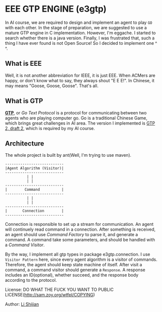 EEE GTP ENGINE (e3gtp)
=======================
In AI course, we are required to design and implement an agent to play `GO` with each other. In the stage of preparation, we are suggested to use a mature GTP engine in C implementation. However, I'm eggache. I started to search whether there is a java version. Finally, I was frustrated that, such a thing I have ever found is not Open Source! So I decided to implement one ^ ^.

What is EEE
-----------
Well, it is not another abbreviation for IEEE, it is just EEE. When ACMers are happy, or don't know what to say, they always shout "E E E!". In Chinese, it may means "Goose, Goose, Goose". That's all.

What is GTP
------------
[**GTP**](http://www.lysator.liu.se/~gunnar/gtp/), or *Go Text Protocol* is a protocol for communicating between two agents who are playing computer go. Go is a traditional Chinese Game, which brings great challenges in AI area. The version I implemented is [GTP 2, draft 2](http://www.lysator.liu.se/~gunnar/gtp/gtp2-spec-draft2/gtp2-spec.html), which is required by my AI course.

Architecture
-------------
The whole project is built by ant(Well, I'm trying to use maven). 

    ---------------------------
    |Agent Algorithm (Visitor)|
    ---------------------------
              | |
              | |
    ---------------------------
    |        Command          |
    ---------------------------
              | |
              | |
    ---------------------------
    |       Connection        |
    ---------------------------

Connection is responsible to set up a stream for communication. An agent will continuely read command in a connection. After something is received, an agent should use *Command Factory* to parse it, and generate a command. A command take some parameters, and should be handled with a *Command Visitor*.

By the way, I implement all gtp types in package e3gtp.connection. I use `Visitor Pattern` here, since every agent algorithm is a visitor of commands. Therefore, the agent should keep state machine of itself. After visit a command, a command visitor should generate a `Response`. A response includes an ID(optional), whether succeed, and the response body according to the protocol.

License: DO WHAT THE FUCK YOU WANT TO PUBLIC LICENSE(http://sam.zoy.org/wtfpl/COPYING)

Author: [Li Shijian](http://github.com/furtherLee)

